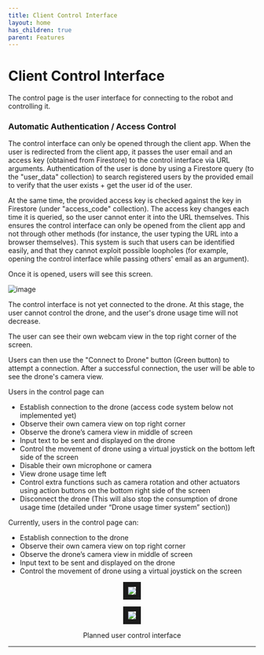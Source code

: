 ```yaml
---
title: Client Control Interface
layout: home
has_children: true
parent: Features
---
```

# Client Control Interface

The control page is the user interface for connecting to the robot and controlling it.  

### Automatic Authentication / Access Control
  
The control interface can only be opened through the client app. When the user is redirected from the client app, it passes the user email and an access key (obtained from Firestore) to the control interface via URL arguments. Authentication of the user is done by using a Firestore query (to the "user_data" collection) to search registered users by the provided email to verify that the user exists + get the user id of the user.  
  
At the same time, the provided access key is checked against the key in Firestore (under "access_code" collection). The access key changes each time it is queried, so the user cannot enter it into the URL themselves. This ensures the control interface can only be opened from the client app and not through other methods (for instance, the user typing the URL into a browser themselves). This system is such that users can be identified easily, and that they cannot exploit possible loopholes (for example, opening the control interface while passing others' email as an argument).




Once it is opened, users will see this screen.
  
![image](https://github.com/user-attachments/assets/c0567c48-b978-433a-891f-3733b2b6869c)

The control interface is not yet connected to the drone. At this stage, the user cannot control the drone, and the user's drone usage time will not decrease.

The user can see their own webcam view in the top right corner of the screen.

Users can then use the "Connect to Drone" button (Green button) to attempt a connection. After a successful connection, the user will be able to see the drone's camera view.


  
Users in the control page can  
- Establish connection to the drone (access code system below not implemented yet)  
- Observe their own camera view on top right corner  
- Observe the drone’s camera view in middle of screen  
- Input text to be sent and displayed on the drone  
- Control the movement of drone using a virtual joystick on the bottom left side of the screen  
- Disable their own microphone or camera  
- View drone usage time left  
- Control extra functions such as camera rotation and other actuators using action buttons on the bottom right side of the screen  
- Disconnect the drone (This will also stop the consumption of drone usage time (detailed under “Drone usage timer system” section))
  
Currently, users in the control page can:  
- Establish connection to the drone  
- Observe their own camera view on top right corner  
- Observe the drone’s camera view in middle of screen  
- Input text to be sent and displayed on the drone  
- Control the movement of drone using a virtual joystick on the screen  



<p align="center">
<img src="https://github.com/LeeZeHao/Kiki_Delivery_Docs/assets/46279960/3fbd7993-ba8d-474f-8040-68dbf090e067" border="10"/>  
</p>
<p align="center">
<img src="https://github.com/LeeZeHao/Kiki_Delivery_Docs/assets/46279960/a92f2147-a370-44fb-9a36-0312cb745211" border="10"/>  
</p>
<p align="center">
Planned user control interface
</p>


----

[Just the Docs]: https://just-the-docs.github.io/just-the-docs/
[GitHub Pages]: https://docs.github.com/en/pages
[README]: https://github.com/just-the-docs/just-the-docs-template/blob/main/README.md
[Jekyll]: https://jekyllrb.com
[GitHub Pages / Actions workflow]: https://github.blog/changelog/2022-07-27-github-pages-custom-github-actions-workflows-beta/
[use this template]: https://github.com/just-the-docs/just-the-docs-template/generate
